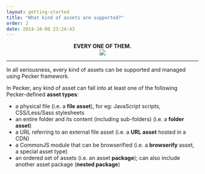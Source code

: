 ```yaml
---
layout: getting-started
title: "What kind of assets are supported?"
order: 2
date: 2014-10-08 23:24:43
---
```


<div style='text-align:center;'>
<strong>EVERY ONE OF THEM.</strong>
<br/>
<img src="http://i.imgur.com/bzeiiDD.gif"/>
</div>

----

In all seriousness, every kind of assets can be supported and managed using Pecker framework.

In Pecker, any kind of asset can fall into at least one of the following Pecker-defined **asset types**:

* a physical file (i.e. a **file asset**), for eg: JavaScript scripts, CSS/Less/Sass stylesheets
* an entire folder and its content (including sub-folders) (i.e. a **folder asset**)
* a URL referring to an external file asset (i.e. a **URL asset** hosted in a CDN)
* a CommonJS module that can be browserified (i.e.  a **browserify** asset, a special asset type)
* an ordered set of assets (i.e. an asset **package**); can also include another asset package (**nested package**)